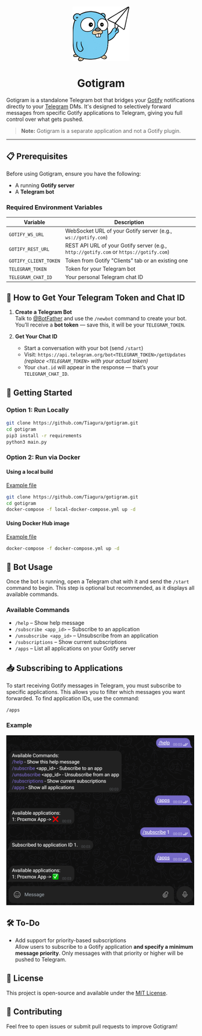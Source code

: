 <p align="center">
  <img src="images/logo_no_background.png" alt="logo" width="150"/>
</p>

<h1 align="center">Gotigram</h1>

Gotigram is a standalone Telegram bot that bridges your [Gotify](https://gotify.net) notifications directly to your [Telegram](https://telegram.org) DMs. It's designed to selectively forward messages from specific Gotify applications to Telegram, giving you full control over what gets pushed.

> **Note:** Gotigram is a separate application and not a Gotify plugin.

---

## 📋 Prerequisites

Before using Gotigram, ensure you have the following:

- A running **Gotify server**
- A **Telegram bot**

### Required Environment Variables

| Variable              | Description                                                                            |
|-----------------------|----------------------------------------------------------------------------------------|
| `GOTIFY_WS_URL`       | WebSocket URL of your Gotify server (e.g., `ws://gotify.com`)                          |
| `GOTIFY_REST_URL`     | REST API URL of your Gotify server (e.g., `http://gotify.com` or `https://gotify.com`) |
| `GOTIFY_CLIENT_TOKEN` | Token from Gotify "Clients" tab or an existing one                                     |
| `TELEGRAM_TOKEN`      | Token for your Telegram bot                                                            |
| `TELEGRAM_CHAT_ID`    | Your personal Telegram chat ID                                                         |


## 🔧 How to Get Your Telegram Token and Chat ID

1. **Create a Telegram Bot**  
   Talk to [@BotFather](https://t.me/BotFather) and use the `/newbot` command to create your bot.  
   You’ll receive a **bot token** — save this, it will be your `TELEGRAM_TOKEN`.

2. **Get Your Chat ID**  
   - Start a conversation with your bot (send `/start`)  
   - Visit: `https://api.telegram.org/bot<TELEGRAM_TOKEN>/getUpdates`  
     *(replace `<TELEGRAM_TOKEN>` with your actual token)*  
   - Your `chat.id` will appear in the response — that’s your `TELEGRAM_CHAT_ID`.


## 🚀 Getting Started

### Option 1: Run Locally

```bash
git clone https://github.com/Tiagura/gotigram.git
cd gotigram
pip3 install -r requirements
python3 main.py
```

### Option 2: Run via Docker

#### Using a local build

[Example file](local-docker-compose.yml)

```bash
git clone https://github.com/Tiagura/gotigram.git
cd gotigram
docker-compose -f local-docker-compose.yml up -d
```

#### Using Docker Hub image

[Example file](docker-compose.yml)

```bash
docker-compose -f docker-compose.yml up -d
```


## 💬 Bot Usage

Once the bot is running, open a Telegram chat with it and send the `/start` command to begin. This step is optional but recommended, as it displays all available commands.

### Available Commands

- `/help` – Show help message  
- `/subscribe <app_id>` – Subscribe to an application  
- `/unsubscribe <app_id>` – Unsubscribe from an application  
- `/subscriptions` – Show current subscriptions  
- `/apps` – List all applications on your Gotify server  


## 📥 Subscribing to Applications

To start receiving Gotify messages in Telegram, you must subscribe to specific applications. This allows you to filter which messages you want forwarded. To find application IDs, use the command:

```
/apps
```

### Example

<img src="images/subscribe_example.png" alt="subscribe_example" width="500"/>

## 🛠️ To-Do

- Add support for priority-based subscriptions  
  Allow users to subscribe to a Gotify application **and specify a minimum message priority**. Only messages with that priority or higher will be pushed to Telegram.

## 🧾 License

This project is open-source and available under the [MIT License](LICENSE).


## 🤝 Contributing

Feel free to open issues or submit pull requests to improve Gotigram!

